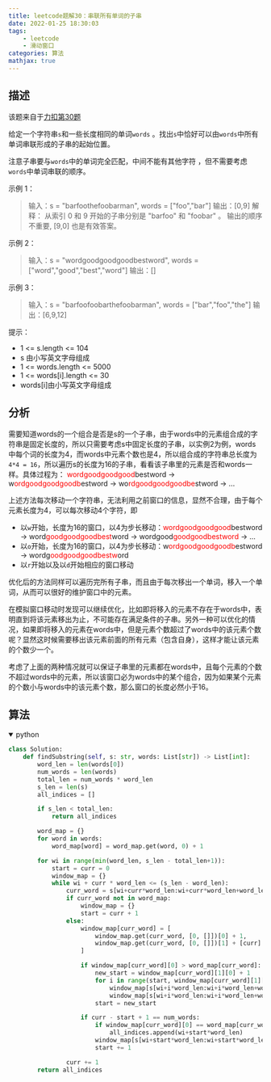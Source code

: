 ```yaml
---
title: leetcode题解30：串联所有单词的子串
date: 2022-01-25 18:30:03
tags:
    - leetcode
    - 滑动窗口
categories: 算法
mathjax: true
---
```


## 描述
该题来自于[力扣第30题](https://leetcode-cn.com/problems/substring-with-concatenation-of-all-words)

给定一个字符串`s`和一些长度相同的单词`words` 。找出`s`中恰好可以由`words`中所有单词串联形成的子串的起始位置。

注意子串要与`words`中的单词完全匹配，中间不能有其他字符 ，但不需要考虑`words`中单词串联的顺序。

<!--more-->

示例 1：

> 输入：s = "barfoothefoobarman", words = ["foo","bar"]
输出：[0,9]
解释：
从索引 0 和 9 开始的子串分别是 "barfoo" 和 "foobar" 。
输出的顺序不重要, [9,0] 也是有效答案。

示例 2：

> 输入：s = "wordgoodgoodgoodbestword", words = ["word","good","best","word"]
输出：[]

示例 3：

> 输入：s = "barfoofoobarthefoobarman", words = ["bar","foo","the"]
输出：[6,9,12]


提示：
  * 1 <= s.length <= 104
  * s 由小写英文字母组成
  * 1 <= words.length <= 5000
  * 1 <= words[i].length <= 30
  * words[i]由小写英文字母组成


## 分析
需要知道words的一个组合是否是s的一个子串，由于words中的元素组合成的字符串是固定长度的，所以只需要考虑s中固定长度的子串，以实例2为例，words中每个词的长度为4，而words中元素个数也是4，所以组合成的字符串总长度为`4*4 = 16`，所以遍历s的长度为16的子串，看看该子串里的元素是否和words一样。具体过程为：
<font color='red'>wordgoodgoodgood</font>bestword -> w<font color='red'>ordgoodgoodgoodb</font>estword -> wo<font color='red'>rdgoodgoodgoodbe</font>stword -> ...

上述方法每次移动一个字符串，无法利用之前窗口的信息，显然不合理，由于每个元素长度为4，可以每次移动4个字符，即
* 以`w`开始，长度为16的窗口，以4为步长移动：<font color='red'>wordgoodgoodgood</font>bestword -> word<font color='red'>goodgoodgoodbest</font>word -> wordgood<font color='red'>goodgoodbestword</font> -> ...
* 以`o`开始，长度为16的窗口，以4为步长移动：w<font color='red'>ordgoodgoodgoodb</font>estword -> wordg<font color='red'>oodgoodgoodbestw</font>ord
* 以`r`开始以及以`d`开始相应的窗口移动

优化后的方法同样可以遍历完所有子串，而且由于每次移出一个单词，移入一个单词，从而可以很好的维护窗口中的元素。

在模拟窗口移动时发现可以继续优化，比如即将移入的元素不存在于words中，表明直到将该元素移出为止，不可能存在满足条件的子串。另外一种可以优化的情况，如果即将移入的元素在words中，但是元素个数超过了words中的该元素个数呢？显然这时候需要移出该元素前面的所有元素（包含自身），这样才能让该元素的个数少一个。

考虑了上面的两种情况就可以保证子串里的元素都在words中，且每个元素的个数不超过words中的元素，所以该窗口必为words中的某个组合，因为如果某个元素的个数小与words中的该元素个数，那么窗口的长度必然小于16。

## 算法


<details open>
<summary>python<summary>

```python
class Solution:
    def findSubstring(self, s: str, words: List[str]) -> List[int]:
        word_len = len(words[0])
        num_words = len(words)
        total_len = num_words * word_len
        s_len = len(s)
        all_indices = []

        if s_len < total_len:
            return all_indices

        word_map = {}
        for word in words:
            word_map[word] = word_map.get(word, 0) + 1

        for wi in range(min(word_len, s_len - total_len+1)):
            start = curr = 0
            window_map = {}
            while wi + curr * word_len <= (s_len - word_len):
                curr_word = s[wi+curr*word_len:wi+curr*word_len+word_len]
                if curr_word not in word_map:
                    window_map = {}
                    start = curr + 1
                else:
                    window_map[curr_word] = [
                        window_map.get(curr_word, [0, []])[0] + 1,
                        window_map.get(curr_word, [0, []])[1] + [curr]
                    ]

                    if window_map[curr_word][0] > word_map[curr_word]:
                        new_start = window_map[curr_word][1][0] + 1
                        for i in range(start, window_map[curr_word][1][0] + 1):
                            window_map[s[wi+i*word_len:wi+i*word_len+word_len]][0] -= 1
                            window_map[s[wi+i*word_len:wi+i*word_len+word_len]][1].pop(0)
                        start = new_start

                    if curr - start + 1 == num_words:
                        if window_map[curr_word][0] == word_map[curr_word]:
                            all_indices.append(wi+start*word_len)
                        window_map[s[wi+start*word_len:wi+start*word_len+word_len]][0] -= 1
                        start += 1

                curr += 1
        return all_indices
```
</detail>